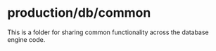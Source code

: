# production/db/common
This is a folder for sharing common functionality across the database engine code.
